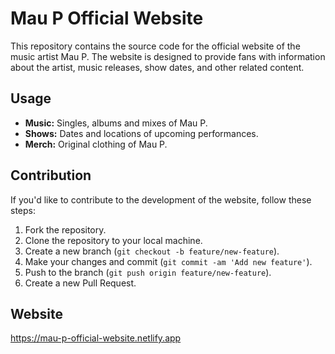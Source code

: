 # Mau P Official Website
This repository contains the source code for the official website of the music artist Mau P. The website is designed to provide fans with information about the artist, music releases, show dates, and other related content.

## Usage
- **Music:** Singles, albums and mixes of Mau P.
- **Shows:** Dates and locations of upcoming performances.
- **Merch:** Original clothing of Mau P.

## Contribution
If you'd like to contribute to the development of the website, follow these steps:
1. Fork the repository.
2. Clone the repository to your local machine.
3. Create a new branch (`git checkout -b feature/new-feature`).
4. Make your changes and commit (`git commit -am 'Add new feature'`).
5. Push to the branch (`git push origin feature/new-feature`).
6. Create a new Pull Request.

## Website
https://mau-p-official-website.netlify.app